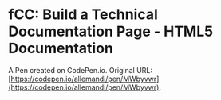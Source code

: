 # fCC: Build a Technical Documentation Page - HTML5 Documentation

A Pen created on CodePen.io. Original URL: [https://codepen.io/allemandi/pen/MWbyvwr](https://codepen.io/allemandi/pen/MWbyvwr).


